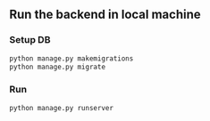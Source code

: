## Run the backend in local machine

### Setup DB
```bash
python manage.py makemigrations
python manage.py migrate
```

### Run
```bash
python manage.py runserver
```